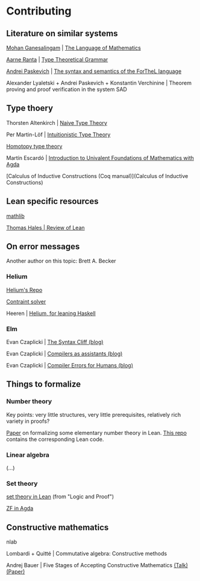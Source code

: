 # Contributing


## Literature on similar systems


[Mohan Ganesalingam](https://www.crunchbase.com/person/mohan-ganesalingam) |
[The Language of Mathematics](https://www.springer.com/gp/book/9783642370113)

[Aarne Ranta](http://www.cse.chalmers.se/~aarne/) |
[Type Theoretical Grammar](https://books.google.de/books?hl=sv&lr=&id=A5m13eGOcqYC)

[Andrei Paskevich](http://tertium.org/) |
[The syntax and semantics of the ForTheL language](https://www.google.com/url?sa=t&source=web&cd=1&ved=2ahUKEwi8zZHH7IDmAhXCYlAKHWSeCqUQFjAAegQIBhAC&url=http%3A%2F%2Fnevidal.org%2Fdownload%2Fforthel.pdf&usg=AOvVaw1fLxbYbrfL5lXF7uDVVrwE)

Alexander Lyaletski + Andrei Paskevich + Konstantin Verchinine |
Theorem proving and proof verification in the system SAD


## Type thoery

Thorsten Altenkirch | [Naive Type Theory](http://www.cs.nott.ac.uk/~psztxa/publ/fomus19.pdf)

Per Martin-Löf | [Intuitionistic Type Theory](http://archive-pml.github.io/martin-lof/pdfs/Bibliopolis-Book-retypeset-1984.pdf)

[Homotopy type theory](https://homotopytypetheory.org/book/)

Martín Escardó | [Introduction to Univalent Foundations of Mathematics with Agda](https://www.cs.bham.ac.uk/~mhe/HoTT-UF-in-Agda-Lecture-Notes/HoTT-UF-Agda.html)

[Calculus of Inductive Constructions (Coq manual)](Calculus of Inductive Constructions)



## Lean specific resources

[mathlib](https://github.com/leanprover-community/mathlib)

[Thomas Hales | Review of Lean](https://jiggerwit.wordpress.com/2018/09/18/a-review-of-the-lean-theorem-prover/)


## On error messages


Another author on this topic: Brett A. Becker


### Helium

[Helium's Repo](https://github.com/Helium4Haskell/helium)

[Contraint solver](https://github.com/Helium4Haskell/Top)

Heeren |
[Helium, for leaning Haskell](http://www.open.ou.nl/bhr/heeren-helium.pdf)


### Elm

Evan Czaplicki |
[The Syntax Cliff (blog)](https://elm-lang.org/news/the-syntax-cliff)

Evan Czaplicki |
[Compilers as assistants (blog)](https://elm-lang.org/news/compilers-as-assistants)

Evan Czaplicki |
[Compiler Errors for Humans (blog)](https://elm-lang.org/news/compiler-errors-for-humans)


## Things to formalize


### Number theory

Key points: very little structures, very little prerequisites, relatively rich variety in proofs?

[Paper](https://homes.cs.washington.edu/~thickstn/docs/lean.pdf) on formalizing some elementary number theory in Lean.
[This repo](https://github.com/jthickstun/lean) contains the corresponding Lean code.


### Linear algebra

(...)

### Set theory

[set theory in Lean](https://leanprover.github.io/logic_and_proof/sets_in_lean.html) (from "Logic and Proof")

[ZF in Agda](https://github.com/shinji-kono/zf-in-agda)


## Constructive mathematics


nlab


Lombardi + Quitté | Commutative algebra: Constructive methods


Andrej Bauer |
Five Stages of Accepting Constructive Mathematics
[(Talk)](https://www.youtube.com/watch?v=zmhd8clDd_Y)
[(Paper)](https://www.ams.org/journals/bull/2017-54-03/S0273-0979-2016-01556-4/S0273-0979-2016-01556-4.pdf)
